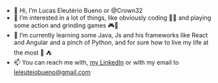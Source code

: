 - 👋 Hi, I’m Lucas Eleutério Bueno or @Crown32
- 👀 I’m interested in a lot of things, like obviously coding 👨‍💻 and playing some action and grinding games 🎮👾
- 🌱 I’m currently learning some Java, Js and his frameworks like React and Angular and a pinch of Python, and for sure how to live my life at the most 🌇 ⛺ 
- 📫 You can reach me with, [my LinkedIn](https://www.linkedin.com/in/lucas-eleuterio-8398ba181/) or with my email to leleuteiobueno@gmail.com

<!---
Crown32/Crown32 is a ✨ special ✨ repository because its `README.md` (this file) appears on your GitHub profile.
You can click the Preview link to take a look at your changes.
--->
